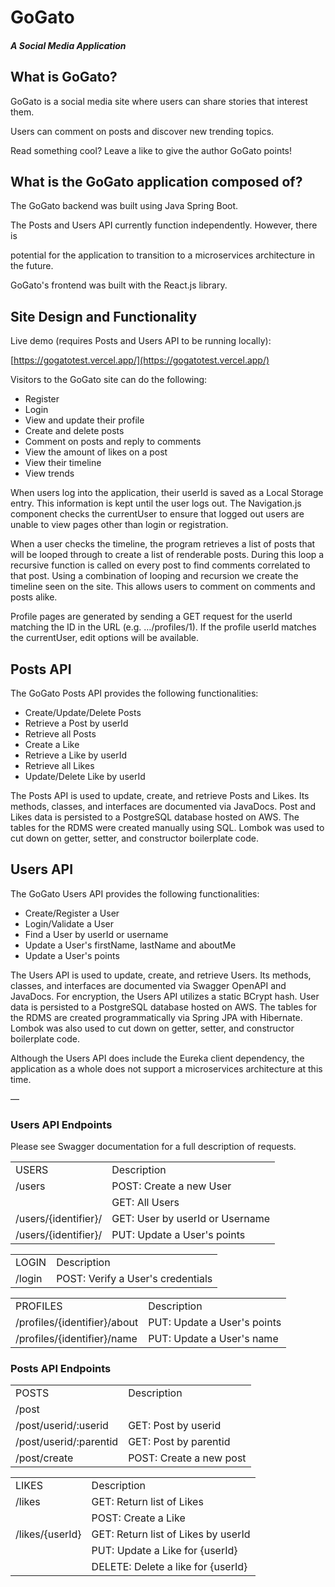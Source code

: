 # GoGato


#### _A Social Media Application_


## What is GoGato?

GoGato is a social media site where users can share stories that interest them.

Users can comment on posts and discover new trending topics.

Read something cool? Leave a like to give the author GoGato points!


## What is the GoGato application composed of?

The GoGato backend was built using Java Spring Boot.

The Posts and Users API currently function independently. However, there is

potential for the application to transition to a microservices architecture in the future.

GoGato's frontend was built with the React.js library.


## Site Design and Functionality

Live demo (requires Posts and Users API to be running locally): 

[https://gogatotest.vercel.app/](https://gogatotest.vercel.app/)

Visitors to the GoGato site can do the following:



* Register
* Login
* View and update their profile
* Create and delete posts
* Comment on posts and reply to comments
* View the amount of likes on a post
* View their timeline
* View trends

When users log into the application, their userId is saved as a Local Storage entry. This information is kept until the user logs out. The Navigation.js component checks the currentUser to ensure that logged out users are unable to view pages other than login or registration.

When a user checks the timeline, the program retrieves a list of posts that will be looped through to create a list of renderable posts. During this loop a recursive function is called on every post to find comments correlated to that post. Using a combination of looping and recursion we create the timeline seen on the site. This allows users to comment on comments and posts alike.   

Profile pages are generated by sending a GET request for the userId matching the ID in the URL (e.g. …/profiles/1). If the profile userId matches the currentUser, edit options will be available.


## Posts API

The GoGato Posts API provides the following functionalities:



* Create/Update/Delete Posts
* Retrieve a Post by userId
* Retrieve all Posts
* Create a Like
* Retrieve a Like by userId
* Retrieve all Likes
* Update/Delete Like by userId

The Posts API is used to update, create, and retrieve Posts and Likes. Its methods, classes, and interfaces are documented via JavaDocs. Post and Likes data is persisted to a PostgreSQL database hosted on AWS. The tables for the RDMS were created manually using SQL. Lombok was used to cut down on getter, setter, and constructor boilerplate code.


## Users API

The GoGato Users API provides the following functionalities:



* Create/Register a User
* Login/Validate a User
* Find a User by userId or username
* Update a User's firstName, lastName and aboutMe
* Update a User's points

The Users API is used to update, create, and retrieve Users. Its methods, classes, and interfaces are documented via Swagger OpenAPI and JavaDocs. For encryption, the Users API utilizes a static BCrypt hash. User data is persisted to a PostgreSQL database hosted on AWS. The tables for the RDMS are created programmatically via Spring JPA with Hibernate. Lombok was also used to cut down on getter, setter, and constructor boilerplate code.

Although the Users API does include the Eureka client dependency, the application as a whole does not support a microservices architecture at this time.

—


### Users API Endpoints

Please see Swagger documentation for a full description of requests.


<table>
  <tr>
   <td>USERS
   </td>
   <td>Description
   </td>
  </tr>
  <tr>
   <td>/users
   </td>
   <td>POST: Create a new User
   </td>
  </tr>
  <tr>
   <td>
   </td>
   <td>GET: All Users
   </td>
  </tr>
  <tr>
   <td>/users/{identifier}/
   </td>
   <td>GET: User by userId or Username
   </td>
  </tr>
  <tr>
   <td>/users/{identifier}/
   </td>
   <td>PUT: Update a User's points
   </td>
  </tr>
</table>



<table>
  <tr>
   <td>LOGIN
   </td>
   <td>Description
   </td>
  </tr>
  <tr>
   <td>/login
   </td>
   <td>POST: Verify a User's credentials
   </td>
  </tr>
</table>



<table>
  <tr>
   <td>PROFILES
   </td>
   <td>Description
   </td>
  </tr>
  <tr>
   <td>/profiles/{identifier}/about
   </td>
   <td>PUT: Update a User's points
   </td>
  </tr>
  <tr>
   <td>/profiles/{identifier}/name
   </td>
   <td>PUT: Update a User's name
   </td>
  </tr>
</table>



### Posts API Endpoints


<table>
  <tr>
   <td>POSTS
   </td>
   <td>Description
   </td>
  </tr>
  <tr>
   <td>/post
   </td>
   <td>
   </td>
  </tr>
  <tr>
   <td>/post/userid/:userid
   </td>
   <td>GET: Post by userid
   </td>
  </tr>
  <tr>
   <td>/post/userid/:parentid
   </td>
   <td>GET: Post by parentid
   </td>
  </tr>
  <tr>
   <td>/post/create
   </td>
   <td>POST: Create a new post
   </td>
  </tr>
</table>



<table>
  <tr>
   <td>LIKES
   </td>
   <td>Description
   </td>
  </tr>
  <tr>
   <td>/likes
   </td>
   <td>GET: Return list of Likes
   </td>
  </tr>
  <tr>
   <td>
   </td>
   <td>POST: Create a Like
   </td>
  </tr>
  <tr>
   <td>/likes/{userId}
   </td>
   <td>GET: Return list of Likes by userId
   </td>
  </tr>
  <tr>
   <td>
   </td>
   <td>PUT: Update a Like for {userId}
   </td>
  </tr>
  <tr>
   <td>
   </td>
   <td>DELETE: Delete a like for {userId}
   </td>
  </tr>
</table>
